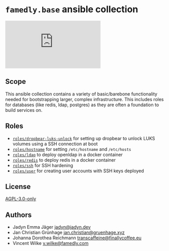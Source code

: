 # `famedly.base` ansible collection

![Matrix](https://img.shields.io/matrix/ansible-famedly:matrix.org)

## Scope

This ansible collection contains a variety of basic/barebone functionality
needed for bootstrapping larger, complex infrastructure. This includes
roles for databases (like redis, ldap, postgres) as they are often a foundation
to build services on.

## Roles

- [`roles/dropbear-luks-unlock`](roles/dropbear-luks-unlock/README.md) for setting up dropbear to unlock LUKS volumes using a SSH connection at boot
- [`roles/hostname`](roles/hostname/README.md) for setting `/etc/hostname` and `/etc/hosts`
- [`roles/ldap`](roles/ldap/README.md) to deploy openldap in a docker container
- [`roles/redis`](roles/redis/README.md) to deploy redis in a docker container
- [`roles/ssh`](roles/ssh/README.md) for SSH hardening
- [`roles/user`](roles/user/README.md) for creating user accounts with SSH keys deployed

## License

[AGPL-3.0-only](LICENSE.md)

## Authors

- Jadyn Emma Jäger <jadyn@jadyn.dev>
- Jan Christian Grünhage <jan.christian@gruenhage.xyz>
- Johanna Dorothea Reichmann <transcaffeine@finallycoffee.eu>
- Vincent Wilke <v.wilke@famedly.com>
